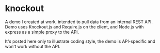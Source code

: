 knockout
========

A demo I created at work, intended to pull data from an internal REST API. Demo uses Knockout.js and Require.js on the client,
and Node.js with express as a simple proxy to the API.

It's posted here only to illustrate coding style, the demo is API-specific and won't work without the API.
